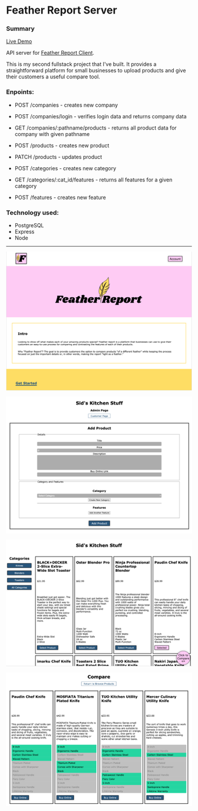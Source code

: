 # Feather Report Server

### Summary
[Live Demo](https://featherreport.biz/)

API server for [Feather Report Client](https://github.com/Tarv44/feather-report-client).

This is my second fullstack project that I've built. It provides a straightforward platform for small businesses to upload products and give their customers a useful compare tool.

### Enpoints:

* POST /companies - creates new company
* POST /companies/login - verifies login data and returns company data
* GET /companies/:pathname/products - returns all product data for company with given pathname

* POST /products - creates new product
* PATCH /products - updates product

* POST /categories - creates new category
* GET /categories/:cat_id/features - returns all features for a given category

* POST /features - creates new feature

### Technology used:
* PostgreSQL
* Express
* Node

***

![Landing Page](./screenshots/landing.png)

![Admin Page](./screenshots/admin.png)

![Browser Page](./screenshots/browser.png)

![Compare Page](./screenshots/compare.png)